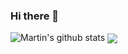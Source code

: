 ### Hi there 👋

![Martin's github stats](https://github-readme-stats.vercel.app/api?username=martinbaros&count_private=true)
<img align="center" src="https://github-readme-stats.vercel.app/api/<CARD_TYPE>/?username=martinbaros&theme=dark&hide=stars,commits,prs,issues,contribs" />


<!--
**martinbaros/martinbaros** is a ✨ _special_ ✨ repository because its `README.md` (this file) appears on your GitHub profile.

Here are some ideas to get you started:

- 🔭 I’m currently working on ...
- 🌱 I’m currently learning ...
- 👯 I’m looking to collaborate on ...
- 🤔 I’m looking for help with ...
- 💬 Ask me about ...
- 📫 How to reach me: ...
- 😄 Pronouns: ...
- ⚡ Fun fact: ...
-->
